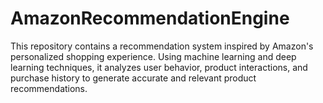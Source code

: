# AmazonRecommendationEngine
This repository contains a recommendation system inspired by Amazon's personalized shopping experience. Using machine learning and deep learning techniques, it analyzes user behavior, product interactions, and purchase history to generate accurate and relevant product recommendations.
